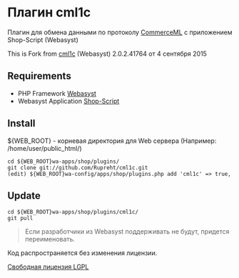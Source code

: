 # Плагин cml1c
Плагин для обмена данными по протоколу [CommerceML](http://v8.1c.ru/edi/edi_stnd/90/) с приложением Shop-Script (Webasyst)

This is Fork from [cml1c](https://www.webasyst.ru/store/plugin/shop/cml1c/) (Webasyst) 2.0.2.41764 от 4 сентября 2015

## Requirements
  * PHP Framework [Webasyst](https://github.com/webasyst/webasyst-framework)
  * Webasyst Application [Shop-Script](http://www.shop-script.ru/platform/)

## Install

${WEB_ROOT} - корневая директория для Web сервера (Например: /home/user/public_html/)

    cd ${WEB_ROOT}wa-apps/shop/plugins/
    git clone git://github.com/Rupreht/cml1c.git
    (edit) ${WEB_ROOT}wa-config/apps/shop/plugins.php add 'cml1c' => true,

## Update

    cd ${WEB_ROOT}wa-apps/shop/plugins/cml1c/
    git pull


> Если разработчики из Webasyst поддерживать не будут, придется переименовать.

Код распространяется без изменения лицензии.

[Свободная лицензия LGPL](http://www.gnu.org/licenses/lgpl.html)
